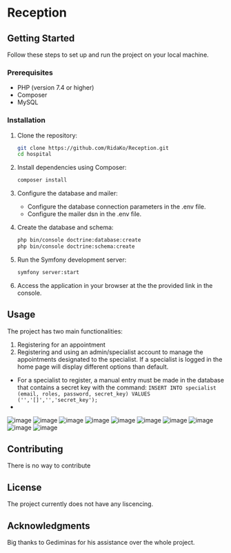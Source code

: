 # Reception

## Getting Started

Follow these steps to set up and run the project on your local machine.

### Prerequisites

- PHP (version 7.4 or higher)
- Composer
- MySQL

### Installation

1. Clone the repository:

    ```bash
    git clone https://github.com/RidaKo/Reception.git
    cd hospital
    ```

2. Install dependencies using Composer:

    ```bash
    composer install
    ```

3. Configure the database and mailer:

    - Configure the database connection parameters in the .env file.
    - Configure the mailer dsn in the .env file.

4. Create the database and schema:

    ```bash
    php bin/console doctrine:database:create
    php bin/console doctrine:schema:create
    ```

5. Run the Symfony development server:

    ```bash
    symfony server:start
    ```

6. Access the application in your browser at the the provided link in the console.

## Usage

The project has two main functionalities:
1) Registering for an appointment
2) Registering and using an admin/specialist account to manage the appointments designated to the specialist.
If a specialist is logged in the home page will display different options than default.
- For a specialist to register, a manual entry must be made in the database that contains a secret key with the command: `INSERT INTO specialist (email, roles, password, secret_key) VALUES ('','[]','','secret_key');`
- 
![image](https://github.com/RidaKo/Reception/assets/113443126/b2cdf6d8-d215-448d-8cd5-ef4b97aa28cf)
![image](https://github.com/RidaKo/Reception/assets/113443126/d221cdbc-7683-4fe8-bb8d-bfa61a2af2c6)
![image](https://github.com/RidaKo/Reception/assets/113443126/e646d832-0a43-4967-8b30-72ec99203830)
![image](https://github.com/RidaKo/Reception/assets/113443126/8e4c9fda-33c1-4d84-8cc7-1c4ee0c01950)
![image](https://github.com/RidaKo/Reception/assets/113443126/b08ece9e-b60a-4393-81b5-b848d39f45ad)
![image](https://github.com/RidaKo/Reception/assets/113443126/9f4f5227-1f99-4ff6-8951-8a8d12d5a77c)
![image](https://github.com/RidaKo/Reception/assets/113443126/abae7f25-636f-49c5-a4ed-8abfb9e3000b)
![image](https://github.com/RidaKo/Reception/assets/113443126/70c6d89f-4bd7-4092-b940-703307354888)
![image](https://github.com/RidaKo/Reception/assets/113443126/99a08c5a-1a5c-40eb-8700-0b6a8fd247de)
![image](https://github.com/RidaKo/Reception/assets/113443126/ae3a372d-774d-4443-a202-088e391bbba6)




## Contributing
There is no way to contribute

## License
The project currently does not have any liscencing.

## Acknowledgments
Big thanks to Gediminas for his assistance over the whole project.

